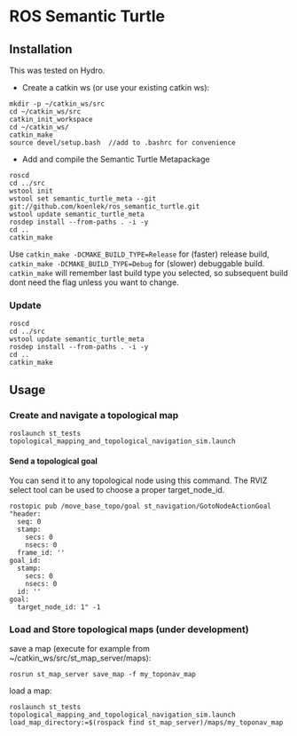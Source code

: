 ROS Semantic Turtle
===================

Installation
------------
This was tested on Hydro.

- Create a catkin ws (or use your existing catkin ws):
```
mkdir -p ~/catkin_ws/src
cd ~/catkin_ws/src
catkin_init_workspace
cd ~/catkin_ws/
catkin_make 
source devel/setup.bash  //add to .bashrc for convenience
```
- Add and compile the Semantic Turtle Metapackage
```
roscd
cd ../src
wstool init
wstool set semantic_turtle_meta --git git://github.com/koenlek/ros_semantic_turtle.git
wstool update semantic_turtle_meta
rosdep install --from-paths . -i -y
cd ..
catkin_make
```

Use `catkin_make -DCMAKE_BUILD_TYPE=Release` for (faster) release build, `catkin_make -DCMAKE_BUILD_TYPE=Debug` for (slower) debuggable build. `catkin_make` will remember last build type you selected, so subsequent build dont need the flag unless you want to change.

### Update
```
roscd
cd ../src
wstool update semantic_turtle_meta
rosdep install --from-paths . -i -y
cd ..
catkin_make
```

Usage
-----

### Create and navigate a topological map

`roslaunch st_tests topological_mapping_and_topological_navigation_sim.launch`

#### Send a topological goal

You can send it to any topological node using this command. The RVIZ select tool can be used to choose a proper target_node_id. 

```
rostopic pub /move_base_topo/goal st_navigation/GotoNodeActionGoal "header:
  seq: 0
  stamp:
    secs: 0
    nsecs: 0
  frame_id: ''
goal_id:
  stamp:
    secs: 0
    nsecs: 0
  id: ''
goal:
  target_node_id: 1" -1
```


### Load and Store topological maps (under development)

save a map (execute for example from ~/catkin_ws/src/st_map_server/maps):

`rosrun st_map_server save_map -f my_toponav_map`

load a map:

`roslaunch st_tests topological_mapping_and_topological_navigation_sim.launch load_map_directory:=$(rospack find st_map_server)/maps/my_toponav_map`